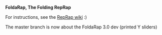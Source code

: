 **FoldaRap, The Folding RepRap**

For instructions, see the [RepRap wiki](http://reprap.org/wiki/FoldaRap) :)

The master branch is now about the FoldaRap 3.0 dev (printed Y sliders)
